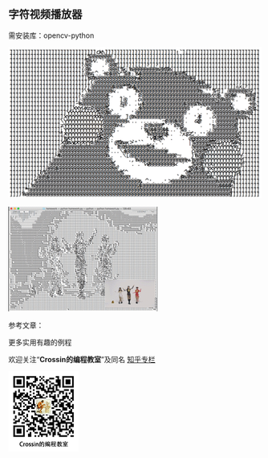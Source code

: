 ## 字符视频播放器

需安装库：opencv-python

![bear](bear.png)

![dance](dance.gif)

参考文章：



更多实用有趣的例程

欢迎关注“**Crossin的编程教室**”及同名 [知乎专栏](https://zhuanlan.zhihu.com/crossin)

![crossincode](../crossin-logo.png)
